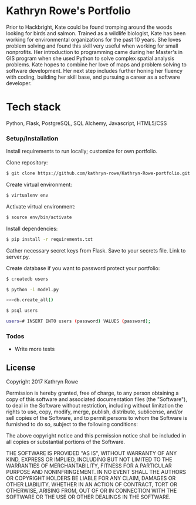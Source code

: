# Kathryn Rowe's Portfolio

Prior to Hackbright, Kate could be found tromping around the woods looking for birds and salmon. Trained as a wildlife biologist, Kate has been working for environmental organizations for the past 10 years. She loves problem solving and found this skill very useful when working for small nonprofits. Her introduction to programming came during her Master's in GIS program when she used Python to solve complex spatial analysis problems. Kate hopes to combine her love of maps and problem solving to software development. Her next step includes further honing her fluency with coding, building her skill base, and pursuing a career as a software developer.

# Tech stack

Python, Flask, PostgreSQL, SQL Alchemy, Javascript, HTML5/CSS

### Setup/Installation

Install requirements to run locally; customize for own portfolio.

Clone repository:

```sh
$ git clone https://github.com/kathryn-rowe/Kathryn-Rowe-portfolio.git
```
Create virtual environment:

```sh
$ virtualenv env
```
Activate virtual environment:
```sh
$ source env/bin/activate
```
Install dependencies:
```sh
$ pip install -r requirements.txt
```
Gather necessary secret keys from Flask. Save to your secrets file. Link to server.py.

Create database if you want to password protect your portfolio:

```sh
$ createdb users
```
```sh
$ python -i model.py
```
```sh
>>>db.create_all() 
```
```sh
$ psql users
```
```sh
users=# INSERT INTO users (password) VALUES (password);
```
### Todos

 - Write more tests

License
----

Copyright 2017 Kathryn Rowe

Permission is hereby granted, free of charge, to any person obtaining a copy of this software and associated documentation files (the "Software"), to deal in the Software without restriction, including without limitation the rights to use, copy, modify, merge, publish, distribute, sublicense, and/or sell copies of the Software, and to permit persons to whom the Software is furnished to do so, subject to the following conditions:

The above copyright notice and this permission notice shall be included in all copies or substantial portions of the Software.

THE SOFTWARE IS PROVIDED "AS IS", WITHOUT WARRANTY OF ANY KIND, EXPRESS OR IMPLIED, INCLUDING BUT NOT LIMITED TO THE WARRANTIES OF MERCHANTABILITY, FITNESS FOR A PARTICULAR PURPOSE AND NONINFRINGEMENT. IN NO EVENT SHALL THE AUTHORS OR COPYRIGHT HOLDERS BE LIABLE FOR ANY CLAIM, DAMAGES OR OTHER LIABILITY, WHETHER IN AN ACTION OF CONTRACT, TORT OR OTHERWISE, ARISING FROM, OUT OF OR IN CONNECTION WITH THE SOFTWARE OR THE USE OR OTHER DEALINGS IN THE SOFTWARE.


[//]: # (These are reference links used in the body of this note and get stripped out when the markdown processor does its job. There is no need to format nicely because it shouldn't be seen. Thanks SO - http://stackoverflow.com/questions/4823468/store-comments-in-markdown-syntax)


